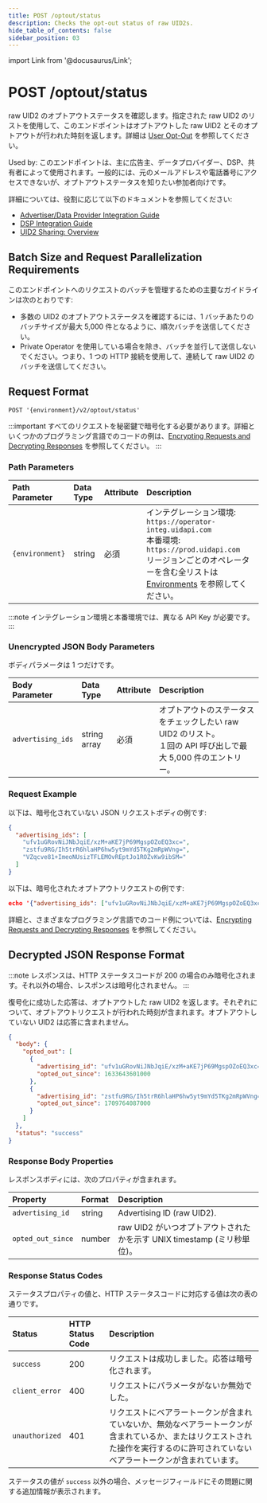 ```yaml
---
title: POST /optout/status
description: Checks the opt-out status of raw UID2s.
hide_table_of_contents: false
sidebar_position: 03
---
```


import Link from '@docusaurus/Link';

# POST /optout/status

raw UID2 のオプトアウトステータスを確認します。指定された raw UID2 のリストを使用して、このエンドポイントはオプトアウトした raw UID2 とそのオプトアウトが行われた時刻を返します。詳細は [User Opt-Out](../getting-started/gs-opt-out.md) を参照してください。

Used by: このエンドポイントは、主に広告主、データプロバイダー、DSP、共有者によって使用されます。一般的には、元のメールアドレスや電話番号にアクセスできないが、オプトアウトステータスを知りたい参加者向けです。

詳細については、役割に応じて以下のドキュメントを参照してください:

- [Advertiser/Data Provider Integration Guide](../guides/advertiser-dataprovider-guide.md)
- [DSP Integration Guide](../guides/dsp-guide.md)
- [UID2 Sharing: Overview](../sharing/sharing-overview)

## Batch Size and Request Parallelization Requirements

このエンドポイントへのリクエストのバッチを管理するための主要なガイドラインは次のとおりです:

- 多数の UID2 のオプトアウトステータスを確認するには、1 バッチあたりのバッチサイズが最大 5,000 件となるように、順次バッチを送信してください。
- Private Operator を使用している場合を除き、バッチを並行して送信しないでください。つまり、1 つの HTTP 接続を使用して、連続して raw UID2 のバッチを送信してください。

## Request Format

`POST '{environment}/v2/optout/status'`

:::important
すべてのリクエストを秘密鍵で暗号化する必要があります。詳細といくつかのプログラミング言語でのコードの例は、[Encrypting Requests and Decrypting Responses](../getting-started/gs-encryption-decryption.md) を参照してください。
:::

### Path Parameters

| Path Parameter | Data Type | Attribute | Description |
| :--- | :--- | :--- | :--- |
| `{environment}` | string | 必須 | インテグレーション環境: `https://operator-integ.uidapi.com`<br/>本番環境: `https://prod.uidapi.com`<br/>リージョンごとのオペレーターを含む全リストは [Environments](../getting-started/gs-environments.md) を参照してください。 |

:::note
インテグレーション環境と本番環境では、異なる <Link href="../ref-info/glossary-uid#gl-api-key">API Key</Link> が必要です。
:::

### Unencrypted JSON Body Parameters

ボディパラメータは 1 つだけです。

| Body Parameter | Data Type | Attribute | Description |
| :--- | :--- | :--- | :--- |
| `advertising_ids` |	string array |	必須 | オプトアウトのステータスをチェックしたい raw UID2 のリスト。<br/>１回の API 呼び出しで最大 5,000 件のエントリー。 |

### Request Example

以下は、暗号化されていない JSON リクエストボディの例です:

```json
{
  "advertising_ids": [
    "ufv1uGRovNiJNbJqiE/xzM+aKE7jP69MgspOZoEQ3xc=",
    "zstfu9RG/Ih5trR6hlaHP6hw5yt9mYd5TKg2mRpWVng=",
    "VZqcve81+ImeoNUsizTFLEMOvREptJo1ROZvKw9ibSM="
  ]
}
```

以下は、暗号化されたオプトアウトリクエストの例です:

```json
echo '{"advertising_ids": ["ufv1uGRovNiJNbJqiE/xzM+aKE7jP69MgspOZoEQ3xc="]}' | python3 uid2_request.py https://prod.uidapi.com/v2/optout/status [Your-Client-API-Key] [Your-Client-Secret]
```

詳細と、さまざまなプログラミング言語でのコード例については、[Encrypting Requests and Decrypting Responses](../getting-started/gs-encryption-decryption.md) を参照してください。

## Decrypted JSON Response Format

:::note
レスポンスは、HTTP ステータスコードが 200 の場合のみ暗号化されます。それ以外の場合、レスポンスは暗号化されません。
:::

復号化に成功した応答は、オプトアウトした raw UID2 を返します。それぞれについて、オプトアウトリクエストが行われた時刻が含まれます。オプトアウトしていない UID2 は応答に含まれません。

```json
{
  "body": {
    "opted_out": [
      {
        "advertising_id": "ufv1uGRovNiJNbJqiE/xzM+aKE7jP69MgspOZoEQ3xc=",
        "opted_out_since": 1633643601000
      },
      {
        "advertising_id": "zstfu9RG/Ih5trR6hlaHP6hw5yt9mYd5TKg2mRpWVng=",
        "opted_out_since": 1709764087000
      }
    ]
  },
  "status": "success"
}
```

### Response Body Properties

レスポンスボディには、次のプロパティが含まれます。

| Property | Format | Description |
| :--- | :--- | :--- |
| `advertising_id` | string | <Link href="../ref-info/glossary-uid#gl-advertising-id">Advertising ID</Link> (raw UID2). |
| `opted_out_since` | number | raw UID2 がいつオプトアウトされたかを示す UNIX timestamp (ミリ秒単位)。 |

### Response Status Codes

ステータスプロパティの値と、HTTP ステータスコードに対応する値は次の表の通りです。

| Status | HTTP Status Code | Description |
| :--- | :--- | :--- |
| `success` | 200 | リクエストは成功しました。応答は暗号化されます。 |
| `client_error` | 400 | リクエストにパラメータがないか無効でした。 |
| `unauthorized` | 401 | リクエストにベアラートークンが含まれていないか、無効なベアラートークンが含まれているか、またはリクエストされた操作を実行するのに許可されていないベアラートークンが含まれています。 |

ステータスの値が `success` 以外の場合、メッセージフィールドにその問題に関する追加情報が表示されます。
